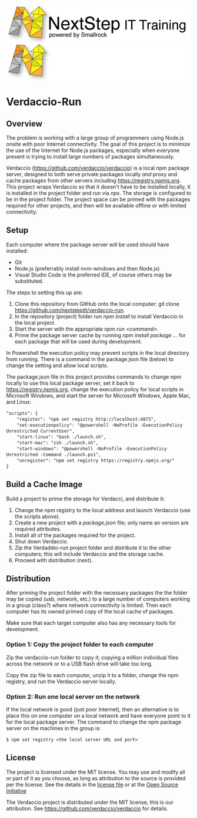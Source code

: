 ![GitHub Dark](./.assets/nsbanner-light.png#gh-light-mode-only)
![GitHub Light](./.assets/nsbanner-dark.png#gh-dark-mode-only)

# Verdaccio-Run

## Overview

The problem is working with a large group of programmers using Node.js onsite with poor Internet connectivity.
The goal of this project is to minimize the use of the Internet for Node.js packages, especially when everyone present
is trying to install large numbers of packages simultaneously.

Verdaccio (https://github.com/verdaccio/verdaccio) is a local npm package server, designed to both serve private
packages locally *and* proxy and cache packages from other servers including https://registry.npmjs.org.
This project wraps Verdaccio so that it doesn't have to be installed locally, it is installed in the project
folder and run via *npx*.
The storage is configured to be in the project folder.
The project space can be primed with the packages required for other projects, and then
will be available offline or with limited connectivity.

## Setup

Each computer where the package server will be used should have installed:
* Git
* Node.js (preferrably install nvm-windows and then Node.js)
* Visual Studio Code is the preferred IDE, of course others may be substituted.

The steps to setting this up are:
1. Clone this repository from GitHub onto the local computer: git clone https://github.com/nextstepitt/verdaccio-run.
1. In the repository (project) folder run *npm install* to install Verdaccio in the local project.
1. Start the server with the appropriate *npm run \<command>*.
1. Prime the package server cache by running *npm install package ...* for each package that will be used during development.

In Powershell the execution policy may prevent scripts in the local directory from running.
There is a command in the package.json file (below) to change the setting and allow local scripts.

The package.json file in this project provides commands to change npm locally to use this local package server,
set it back to https://registry.npmjs.org,
change the execution policy for local scripts in Microsoft Windows,
and start the server for Microsoft Windows, Apple Mac, and Linux:

```
"scripts": {
    "register": "npm set registry http://localhost:4873",
    "set-executionpolicy": "@powershell -NoProfile -ExecutionPolicy Unrestricted CurrentUser",
    "start-linux": "bash ./launch.sh",
    "start-mac": "zsh ./launch.sh",
    "start-windows": "@powershell -NoProfile -ExecutionPolicy Unrestricted -Command ./launch.ps1",
    "unregister": "npm set registry https://registry.npmjs.org/"
}
```

## Build a Cache Image

Build a project to prime the storage for Verdacci, and distribute it:

1. Change the npm registry to the local address and launch Verdaccio (use the scripts above). 
1. Create a new project with a *package.json* file; only name an version are required attributes.
1. Install all of the packages required for the project.
1. Shut down Verdaccio.
1. Zip the Verdaddio-run project folder and distribute it to the other computers; this will include Verdaccio and the storage cache.
1. Proceed with distribution (next).

## Distribution

After priming the project folder with the necessary packages the
the folder may be copied (usb, network, etc.) to a large number of computers working in a group (class?) where
network connectivity is limited.
Then each computer has its owned primed copy of the local cache of packages.

Make sure that each target computer also has any necessary tools for development.

### Option 1: Copy the project folder to each computer

Zip the verdaccio-run folder to copy it; copying a million individual files across the network or to a USB flash drive will take too long.

Copy the zip file to each computer, unzip it to a folder, change the npm registry, and run the Verdaccio server locally.

### Option 2: Run one local server on the network

If the local network is good (just poor Internet), then an
alternative is to place this on one computer on a local network and have everyone point to it for the
local package server.
The command to change the npm package server on the machines in the group is:

```
$ npm set registry <the local server URL and port>
```

## License

The project is licensed under the MIT license. You may use and modify all or part of it as you choose, as long as attribution to the source is provided per the license. See the details in the [license file](./.assets/LICENSE.md) or at the [Open Source Initiative](https://opensource.org/licenses/MIT)

The Verdaccio project is distributed under the MIT license, this is our attribution.
See https://github.com/verdaccio/verdaccio for details.
